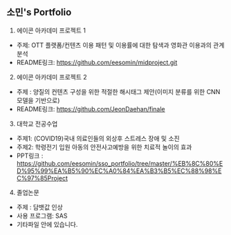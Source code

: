## 소민's Portfolio

1) 에이콘 아카데미 프로젝트 1
- 주제: OTT 플랫폼/컨텐츠 이용 패턴 및 이용률에 대한 탐색과 영화관 이용과의 관계 분석
- README링크: https://github.com/eesomin/midproject.git



2) 에이콘 아카데미 프로젝트 2
- 주제 : 양질의 컨텐츠 구성을 위한 적절한 해시태그 제안(이미지 분류를 위한 CNN 모델을 기반으로)
- README링크: https://github.com/JeonDaehan/finale



3) 대학교 전공수업
- 주제1: (COVID19)국내 의료인들의 외상후 스트레스 장애 및 소진
- 주제2: 학령전기 입원 아동의 안전사고예방을 위한 치료적 놀이의 효과
- PPT링크 : https://github.com/eesomin/sso_portfolio/tree/master/%EB%8C%80%ED%95%99%EA%B5%90%EC%A0%84%EA%B3%B5%EC%88%98%EC%97%85Project



4) 졸업논문
- 주제 : 담뱃값 인상
- 사용 프로그램: SAS
- 기타파일 안에 있습니다.
